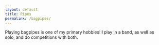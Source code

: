```yaml
---
layout: default
title: Pipes
permalink: /bagpipes/
---
```


Playing bagpipes is one of my primary hobbies! I play in a band, as well as solo, and do competitions with both. 
